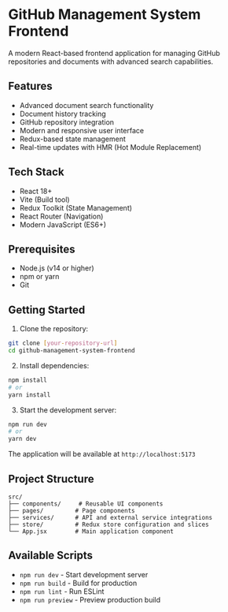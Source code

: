 # GitHub Management System Frontend

A modern React-based frontend application for managing GitHub repositories and documents with advanced search capabilities.

## Features

- Advanced document search functionality
- Document history tracking
- GitHub repository integration
- Modern and responsive user interface
- Redux-based state management
- Real-time updates with HMR (Hot Module Replacement)

## Tech Stack

- React 18+
- Vite (Build tool)
- Redux Toolkit (State Management)
- React Router (Navigation)
- Modern JavaScript (ES6+)

## Prerequisites

- Node.js (v14 or higher)
- npm or yarn
- Git

## Getting Started

1. Clone the repository:
```bash
git clone [your-repository-url]
cd github-management-system-frontend
```

2. Install dependencies:
```bash
npm install
# or
yarn install
```

3. Start the development server:
```bash
npm run dev
# or
yarn dev
```

The application will be available at `http://localhost:5173`

## Project Structure

```
src/
├── components/     # Reusable UI components
├── pages/         # Page components
├── services/      # API and external service integrations
├── store/         # Redux store configuration and slices
└── App.jsx        # Main application component
```

## Available Scripts

- `npm run dev` - Start development server
- `npm run build` - Build for production
- `npm run lint` - Run ESLint
- `npm run preview` - Preview production build
